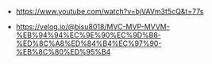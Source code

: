 - https://www.youtube.com/watch?v=bjVAVm3t5cQ&t=77s

- https://velog.io/@bisu8018/MVC-MVP-MVVM-%EB%94%94%EC%9E%90%EC%9D%B8-%ED%8C%A8%ED%84%B4%EC%97%90-%EB%8C%80%ED%95%B4
